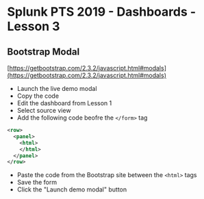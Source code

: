 # Splunk PTS 2019 - Dashboards - Lesson 3

## Bootstrap Modal
[https://getbootstrap.com/2.3.2/javascript.html#modals](https://getbootstrap.com/2.3.2/javascript.html#modals)

* Launch the live demo modal
* Copy the code
* Edit the dashboard from Lesson 1
* Select source view
* Add the following code beofre the `</form>` tag

```xml
<row>
  <panel>
    <html>
    </html>
  </panel>
</row>
```

* Paste the code from the Bootstrap site between the `<html>` tags
* Save the form
* Click the "Launch demo modal" button